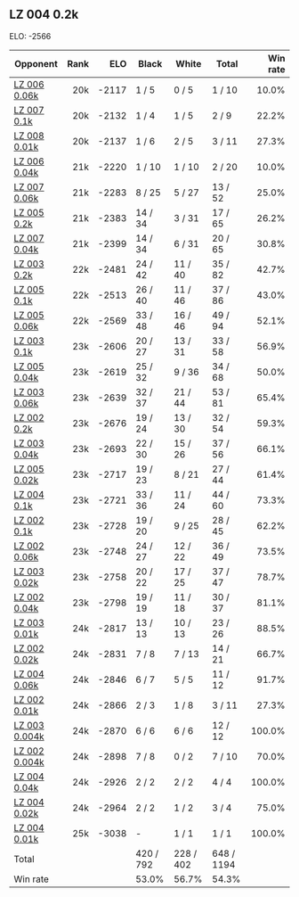 ## LZ 004 0.2k ##

ELO: -2566

Opponent | Rank | ELO | Black | White | Total | Win rate
---------|-----:|----:|-------|-------|-------|-------:
[LZ 006 0.06k](LZ%20006%200.06k.md) | 20k | -2117 | 1 / 5 | 0 / 5 | 1 / 10 | 10.0%
[LZ 007 0.1k](LZ%20007%200.1k.md) | 20k | -2132 | 1 / 4 | 1 / 5 | 2 / 9 | 22.2%
[LZ 008 0.01k](LZ%20008%200.01k.md) | 20k | -2137 | 1 / 6 | 2 / 5 | 3 / 11 | 27.3%
[LZ 006 0.04k](LZ%20006%200.04k.md) | 21k | -2220 | 1 / 10 | 1 / 10 | 2 / 20 | 10.0%
[LZ 007 0.06k](LZ%20007%200.06k.md) | 21k | -2283 | 8 / 25 | 5 / 27 | 13 / 52 | 25.0%
[LZ 005 0.2k](LZ%20005%200.2k.md) | 21k | -2383 | 14 / 34 | 3 / 31 | 17 / 65 | 26.2%
[LZ 007 0.04k](LZ%20007%200.04k.md) | 21k | -2399 | 14 / 34 | 6 / 31 | 20 / 65 | 30.8%
[LZ 003 0.2k](LZ%20003%200.2k.md) | 22k | -2481 | 24 / 42 | 11 / 40 | 35 / 82 | 42.7%
[LZ 005 0.1k](LZ%20005%200.1k.md) | 22k | -2513 | 26 / 40 | 11 / 46 | 37 / 86 | 43.0%
[LZ 005 0.06k](LZ%20005%200.06k.md) | 22k | -2569 | 33 / 48 | 16 / 46 | 49 / 94 | 52.1%
[LZ 003 0.1k](LZ%20003%200.1k.md) | 23k | -2606 | 20 / 27 | 13 / 31 | 33 / 58 | 56.9%
[LZ 005 0.04k](LZ%20005%200.04k.md) | 23k | -2619 | 25 / 32 | 9 / 36 | 34 / 68 | 50.0%
[LZ 003 0.06k](LZ%20003%200.06k.md) | 23k | -2639 | 32 / 37 | 21 / 44 | 53 / 81 | 65.4%
[LZ 002 0.2k](LZ%20002%200.2k.md) | 23k | -2676 | 19 / 24 | 13 / 30 | 32 / 54 | 59.3%
[LZ 003 0.04k](LZ%20003%200.04k.md) | 23k | -2693 | 22 / 30 | 15 / 26 | 37 / 56 | 66.1%
[LZ 005 0.02k](LZ%20005%200.02k.md) | 23k | -2717 | 19 / 23 | 8 / 21 | 27 / 44 | 61.4%
[LZ 004 0.1k](LZ%20004%200.1k.md) | 23k | -2721 | 33 / 36 | 11 / 24 | 44 / 60 | 73.3%
[LZ 002 0.1k](LZ%20002%200.1k.md) | 23k | -2728 | 19 / 20 | 9 / 25 | 28 / 45 | 62.2%
[LZ 002 0.06k](LZ%20002%200.06k.md) | 23k | -2748 | 24 / 27 | 12 / 22 | 36 / 49 | 73.5%
[LZ 003 0.02k](LZ%20003%200.02k.md) | 23k | -2758 | 20 / 22 | 17 / 25 | 37 / 47 | 78.7%
[LZ 002 0.04k](LZ%20002%200.04k.md) | 23k | -2798 | 19 / 19 | 11 / 18 | 30 / 37 | 81.1%
[LZ 003 0.01k](LZ%20003%200.01k.md) | 24k | -2817 | 13 / 13 | 10 / 13 | 23 / 26 | 88.5%
[LZ 002 0.02k](LZ%20002%200.02k.md) | 24k | -2831 | 7 / 8 | 7 / 13 | 14 / 21 | 66.7%
[LZ 004 0.06k](LZ%20004%200.06k.md) | 24k | -2846 | 6 / 7 | 5 / 5 | 11 / 12 | 91.7%
[LZ 002 0.01k](LZ%20002%200.01k.md) | 24k | -2866 | 2 / 3 | 1 / 8 | 3 / 11 | 27.3%
[LZ 003 0.004k](LZ%20003%200.004k.md) | 24k | -2870 | 6 / 6 | 6 / 6 | 12 / 12 | 100.0%
[LZ 002 0.004k](LZ%20002%200.004k.md) | 24k | -2898 | 7 / 8 | 0 / 2 | 7 / 10 | 70.0%
[LZ 004 0.04k](LZ%20004%200.04k.md) | 24k | -2926 | 2 / 2 | 2 / 2 | 4 / 4 | 100.0%
[LZ 004 0.02k](LZ%20004%200.02k.md) | 24k | -2964 | 2 / 2 | 1 / 2 | 3 / 4 | 75.0%
[LZ 004 0.01k](LZ%20004%200.01k.md) | 25k | -3038 | - | 1 / 1 | 1 / 1 | 100.0%
Total | | | 420 / 792 | 228 / 402 | 648 / 1194 | 
Win rate| | | 53.0% | 56.7% | 54.3% | 
